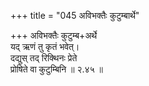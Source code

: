 +++
title = "045 अविभक्तैः कुटुम्बार्थे"

+++
अविभक्तैः कुटुम्ब+अर्थे  
यद् ऋणं तु कृतं भवेत्।  
दद्युस् तद् रिक्थिनः प्रेते  
प्रोषिते वा कुटुम्बिनि  ॥ २.४५ ॥